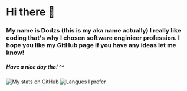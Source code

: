 # Hi there 👋
### My name is Dodzs (this is my aka name actually) I really like coding that's why I chosen software enginieer profession. I hope you like my GitHub page if you have any ideas let me know! 
##### Have a nice day tho! ^^

![My stats on GitHub](https://github-readme-stats.vercel.app/api?username=D0dzs&show_icons=true&theme=tokyonight)
![Langues I prefer](https://github-readme-stats.vercel.app/api/top-langs/?username=D0dzs&theme=dark) 

<!--
**D0dzs/D0dzs** is a ✨ _special_ ✨ repository because its `README.md` (this file) appears on your GitHub profile.

Here are some ideas to get you started:

- 🔭 I’m currently working on ...
- 🌱 I’m currently learning ...
- 👯 I’m looking to collaborate on ...
- 🤔 I’m looking for help with ...
- 💬 Ask me about ...
- 📫 How to reach me: ...
- 😄 Pronouns: ...
- ⚡ Fun fact: ...
-->

